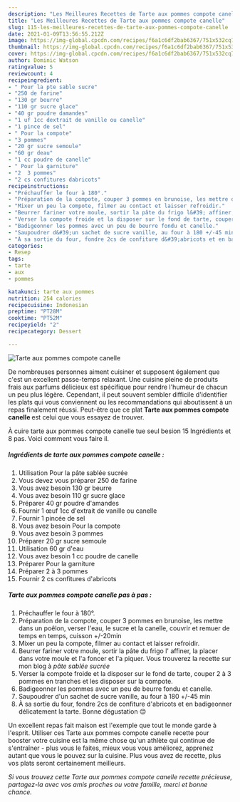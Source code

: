 ```yaml
---
description: "Les Meilleures Recettes de Tarte aux pommes compote canelle"
title: "Les Meilleures Recettes de Tarte aux pommes compote canelle"
slug: 115-les-meilleures-recettes-de-tarte-aux-pommes-compote-canelle
date: 2021-01-09T13:56:55.212Z
image: https://img-global.cpcdn.com/recipes/f6a1c6df2bab6367/751x532cq70/tarte-aux-pommes-compote-canelle-photo-principale-de-la-recette.jpg
thumbnail: https://img-global.cpcdn.com/recipes/f6a1c6df2bab6367/751x532cq70/tarte-aux-pommes-compote-canelle-photo-principale-de-la-recette.jpg
cover: https://img-global.cpcdn.com/recipes/f6a1c6df2bab6367/751x532cq70/tarte-aux-pommes-compote-canelle-photo-principale-de-la-recette.jpg
author: Dominic Watson
ratingvalue: 5
reviewcount: 4
recipeingredient:
- " Pour la pte sable sucre"
- "250 de farine"
- "130 gr beurre"
- "110 gr sucre glace"
- "40 gr poudre damandes"
- "1 uf 1cc dextrait de vanille ou canelle"
- "1 pince de sel"
- " Pour la compote"
- "3 pommes"
- "20 gr sucre semoule"
- "60 gr deau"
- "1 cc poudre de canelle"
- " Pour la garniture"
- "2  3 pommes"
- "2 cs confitures dabricots"
recipeinstructions:
- "Préchauffer le four à 180°."
- "Préparation de la compote, couper 3 pommes en brunoise, les mettre dans un poêlon, verser l&#39;eau, le sucre et la canelle, couvrir et remuer de temps en temps, cuisson +/-20min"
- "Mixer un peu la compote, filmer au contact et laisser refroidir."
- "Beurrer fariner votre moule, sortir la pâte du frigo l&#39; affiner, la placer dans votre moule et l&#39;a foncer et l&#39;a piquer. Vous trouverez la recette sur mon blog à *pâte sablée sucrée*"
- "Verser la compote froide et la disposer sur le fond de tarte, couper 2 à 3 pommes en tranches et les disposer sur la compote."
- "Badigeonner les pommes avec un peu de beurre fondu et canelle."
- "Saupoudrer d&#39;un sachet de sucre vanille, au four à 180 +/-45 min"
- "À sa sortie du four, fondre 2cs de confiture d&#39;abricots et en badigeonner délicatement la tarte. Bonne dégustation 😊"
categories:
- Resep
tags:
- tarte
- aux
- pommes

katakunci: tarte aux pommes 
nutrition: 254 calories
recipecuisine: Indonesian
preptime: "PT28M"
cooktime: "PT52M"
recipeyield: "2"
recipecategory: Dessert

---
```



![Tarte aux pommes compote canelle](https://img-global.cpcdn.com/recipes/f6a1c6df2bab6367/751x532cq70/tarte-aux-pommes-compote-canelle-photo-principale-de-la-recette.jpg)

De nombreuses personnes aiment cuisiner et supposent également que c'est un excellent passe-temps relaxant. Une cuisine pleine de produits frais aux parfums délicieux est spécifique pour rendre l'humeur de chacun un peu plus légère. Cependant, il peut souvent sembler difficile d'identifier les plats qui vous conviennent ou les recommandations qui aboutissent à un repas finalement réussi. Peut-être que ce plat <strong> Tarte aux pommes compote canelle </strong> est celui que vous essayez de trouver.

<!--inarticleads1-->

À cuire tarte aux pommes compote canelle tue seul besion 15 Ingrédients et 8 pas. Voici comment vous faire il.

##### Ingrédients de tarte aux pommes compote canelle :

1. Utilisation  Pour la pâte sablée sucrée
1. Vous devez vous préparer 250 de farine
1. Vous avez besoin 130 gr beurre
1. Vous avez besoin 110 gr sucre glace
1. Préparer 40 gr poudre d&#39;amandes
1. Fournir 1 œuf 1cc d&#39;extrait de vanille ou canelle
1. Fournir 1 pincée de sel
1. Vous avez besoin  Pour la compote
1. Vous avez besoin 3 pommes
1. Préparer 20 gr sucre semoule
1. Utilisation 60 gr d&#39;eau
1. Vous avez besoin 1 cc poudre de canelle
1. Préparer  Pour la garniture
1. Préparer 2 à 3 pommes
1. Fournir 2 cs confitures d&#39;abricots




<!--inarticleads2-->

##### Tarte aux pommes compote canelle pas à pas :

1. Préchauffer le four à 180°.
1. Préparation de la compote, couper 3 pommes en brunoise, les mettre dans un poêlon, verser l&#39;eau, le sucre et la canelle, couvrir et remuer de temps en temps, cuisson +/-20min
1. Mixer un peu la compote, filmer au contact et laisser refroidir.
1. Beurrer fariner votre moule, sortir la pâte du frigo l&#39; affiner, la placer dans votre moule et l&#39;a foncer et l&#39;a piquer. Vous trouverez la recette sur mon blog à *pâte sablée sucrée*
1. Verser la compote froide et la disposer sur le fond de tarte, couper 2 à 3 pommes en tranches et les disposer sur la compote.
1. Badigeonner les pommes avec un peu de beurre fondu et canelle.
1. Saupoudrer d&#39;un sachet de sucre vanille, au four à 180 +/-45 min
1. À sa sortie du four, fondre 2cs de confiture d&#39;abricots et en badigeonner délicatement la tarte. Bonne dégustation 😊




<!--inarticleads1-->

<p>
Un excellent repas fait maison est l'exemple que tout le monde garde à l'esprit. Utiliser ces Tarte aux pommes compote canelle recette pour booster votre cuisine est la même chose qu'un athlète qui continue de s'entraîner - plus vous le faites, mieux vous vous améliorez, apprenez autant que vous le pouvez sur la cuisine. Plus vous avez de recette, plus vos plats seront certainement meilleurs.
</p>

<p>
<i>Si vous trouvez cette Tarte aux pommes compote canelle recette précieuse, partagez-la avec vos amis proches ou votre famille, merci et bonne chance.</i>
</p>
